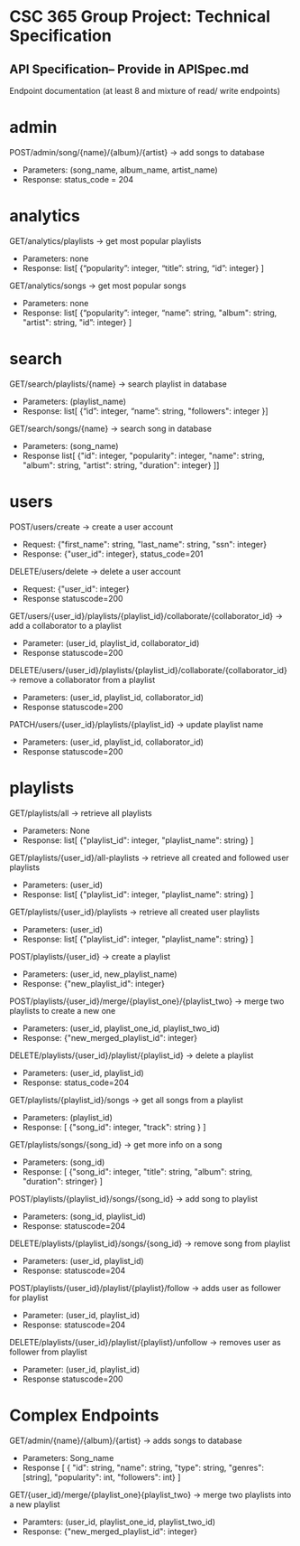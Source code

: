 # CSC 365 Group Project: Technical Specification

## API Specification– Provide in APISpec.md
Endpoint documentation (at least 8 and mixture of read/ write endpoints)

# admin
POST/admin/song/{name}/{album}/{artist} -> add songs to database
  - Parameters: (song_name, album_name, artist_name)
  - Response:
    status_code = 204
    
# analytics
GET/analytics/playlists -> get most popular playlists
  - Parameters: none
  - Response: 
    list[ {“popularity”: integer, “title”: string, “id”: integer} ]

GET/analytics/songs -> get most popular songs
  - Parameters: none
  - Response: 
    list[ {“popularity”: integer, “name”: string, "album": string, "artist": string, "id”: integer} ]

# search
GET/search/playlists/{name} -> search playlist in database
- Parameters: (playlist_name)
- Response:
    list[ {“id”: integer, “name”: string, "followers": integer }] 

GET/search/songs/{name} -> search song in database
- Parameters: (song_name)
- Response
    list[ {"id": integer, "popularity": integer, "name": string, "album": string, "artist": string, "duration": integer} ]]

# users
POST/users/create -> create a user account
- Request: {"first_name": string, "last_name": string, "ssn": integer}
- Response:
    {"user_id": integer}, status_code=201

DELETE/users/delete -> delete a user account
- Request: {"user_id": integer}
- Response
    statuscode=200

GET/users/{user_id}/playlists/{playlist_id}/collaborate/{collaborator_id} -> add a collaborator to a playlist
- Parameter: (user_id, playlist_id, collaborator_id)
- Response
    statuscode=200
  
DELETE/users/{user_id}/playlists/{playlist_id}/collaborate/{collaborator_id} → remove a collaborator from a playlist
- Parameters: (user_id, playlist_id, collaborator_id)
- Response
    statuscode=200

PATCH/users/{user_id}/playlists/{playlist_id} -> update playlist name
- Parameters: (user_id, playlist_id, collaborator_id)
- Response
    statuscode=200
  
# playlists

GET/playlists/all -> retrieve all playlists
- Parameters: None
- Response:
    list[ {"playlist_id": integer, "playlist_name": string} ]

GET/playlists/{user_id}/all-playlists -> retrieve all created and followed user playlists
- Parameters: (user_id)
- Response:
    list[ {"playlist_id": integer, "playlist_name": string} ]

GET/playlists/{user_id}/playlists -> retrieve all created user playlists
- Parameters: (user_id)
- Response:
    list[ {"playlist_id": integer, "playlist_name": string} ]

POST/playlists/{user_id} -> create a playlist
- Parameters: (user_id, new_playlist_name)
- Response:
    {"new_playlist_id": integer}

POST/playlists/{user_id}/merge/{playlist_one}/{playlist_two} -> merge two playlists to create a new one
- Parameters: (user_id, playlist_one_id, playlist_two_id)
- Response:
    {"new_merged_playlist_id": integer}

DELETE/playlists/{user_id}/playlist/{playlist_id} -> delete a playlist
- Parameters: (user_id, playlist_id)
- Response:
    status_code=204

GET/playlists/{playlist_id}/songs -> get all songs from a playlist
- Parameters: (playlist_id)
- Response:
    [ {"song_id": integer, "track": string } ]

GET/playlists/songs/{song_id} -> get more info on a song
- Parameters: (song_id)
- Response:
    [ {"song_id": integer, "title": string, "album": string, "duration": stringer} ]

POST/playlists/{playlist_id}/songs/{song_id} -> add song to playlist
- Parameters: (song_id, playlist_id)
- Response:
    statuscode=204
  
DELETE/playlists/{playlist_id}/songs/{song_id} -> remove song from playlist
- Parameters: (user_id, playlist_id)
- Response:
    statuscode=204

POST/playlists/{user_id}/playlist/{playlist}/follow -> adds user as follower for playlist
- Parameter: (user_id, playlist_id)
- Response:
    statuscode=204

DELETE/playlists/{user_id}/playlist/{playlist}/unfollow -> removes user as follower from playlist
- Parameter: (user_id, playlist_id)
- Response
    statuscode=200

# Complex Endpoints
GET/admin/{name}/{album}/{artist} -> adds songs to database
- Parameters: Song_name
- Response
    [ {
  "id": string, "name": string, "type": string, "genres": [string], "popularity": int, "followers": int} ]

GET/{user_id}/merge/{playlist_one}{playlist_two} -> merge two playlists into a new playlist
- Paramters: (user_id, playlist_one_id, playlist_two_id)
- Response:
    {"new_merged_playlist_id": integer}

 
